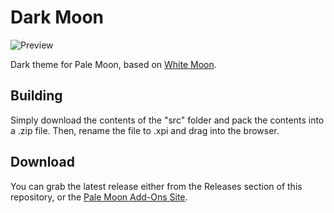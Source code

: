 # Dark Moon
![Preview](https://i.imgur.com/38XTZLf.png)

Dark theme for Pale Moon, based on [White Moon](https://github.com/Lootyhoof/whitemoon).

## Building
Simply download the contents of the "src" folder and pack the contents into a .zip file. Then, rename the file to .xpi and drag into the browser.

## Download
You can grab the latest release either from the Releases section of this repository, or the [Pale Moon Add-Ons Site](https://addons.palemoon.org/themes/complete/darkmoon/).
